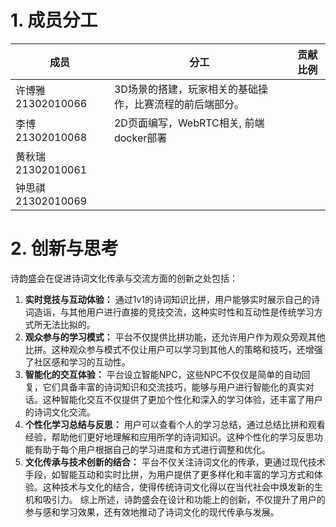 # 1. 成员分工

| 成员              | 分工                            | 贡献比例 |
| --------------- | ----------------------------- | ---- |
| 许博雅 21302010066 | 3D场景的搭建，玩家相关的基础操作，比赛流程的前后端部分。 |      |
| 李博 21302010068  |   2D页面编写，WebRTC相关, 前端docker部署        |      |
| 黄秋瑞 21302010061 |                               |      |
| 钟思祺 21302010069 |                               |      |

# 2. 创新与思考
诗韵盛会在促进诗词文化传承与交流方面的创新之处包括：
1. **实时竞技与互动体验：** 通过1v1的诗词知识比拼，用户能够实时展示自己的诗词造诣，与其他用户进行直接的竞技交流，这种实时性和互动性是传统学习方式所无法比拟的。
2. **观众参与的学习模式：** 平台不仅提供比拼功能，还允许用户作为观众旁观其他比拼。这种观众参与模式不仅让用户可以学习到其他人的策略和技巧，还增强了社区感和学习的互动性。
3. **智能化的交互体验：** 平台设立智能NPC，这些NPC不仅仅是简单的自动回复，它们具备丰富的诗词知识和交流技巧，能够与用户进行智能化的真实对话。这种智能化交互不仅提供了更加个性化和深入的学习体验，还丰富了用户的诗词文化交流。
4. **个性化学习总结与反思：** 用户可以查看个人的学习总结，通过总结比拼和观看经验，帮助他们更好地理解和应用所学的诗词知识。这种个性化的学习反思功能有助于每个用户根据自己的学习进度和方式进行调整和优化。
5. **文化传承与技术创新的结合：** 平台不仅关注诗词文化的传承，更通过现代技术手段，如智能互动和实时比拼，为用户提供了更多样化和丰富的学习方式和体验。这种技术与文化的结合，使得传统诗词文化得以在当代社会中焕发新的生机和吸引力。
综上所述，诗韵盛会在设计和功能上的创新，不仅提升了用户的参与感和学习效果，还有效地推动了诗词文化的现代传承与发展。

